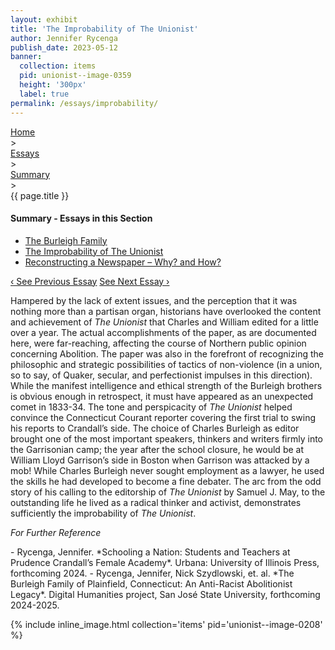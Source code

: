 ```yaml
---
layout: exhibit
title: 'The Improbability of The Unionist'
author: Jennifer Rycenga
publish_date: 2023-05-12
banner:
  collection: items
  pid: unionist--image-0359
  height: '300px'
  label: true
permalink: /essays/improbability/
---
```


<div class="breadcrumb">
<a href="/unionist/">Home</a>
<div class="caret"> &gt; </div>
<a href="/unionist/essays/">Essays</a>
<div class="caret"> &gt; </div>
<a href="
    /unionist/essays/the-burleigh-family/
  ">
   Summary
     </a>
<div class="caret"> &gt; </div>
{{ page.title }}
</div>
<div class='section-nav-wrapper'>
<div class='section-nav'>
<h4>Summary - Essays in this Section</h4>
<ul class="nav nav-pills">
  <li class="nav-item">
    <a class="nav-link" href="/unionist/essays/the-burleigh-family/">The Burleigh Family</a>
  </li>
  <li class="nav-item">
    <a class="nav-link active" href="/unionist/essays/improbability/">The Improbability of The Unionist</a>
  </li>
  <li class="nav-item">
    <a class="nav-link" href="/unionist/essays/reconstructing-a-newspaper/">Reconstructing a Newspaper – Why? and How?</a>
  </li>
</ul>
<div class="pagination-nav">
<span class="pagination-link" id="prevlink"><a href="/unionist/essays/the-burleigh-family/">‹ See Previous Essay</a></span>
<span class="pagination-link" id="nextlink"><a href="/unionist/essays/reconstructing-a-newspaper/">See Next Essay ›</a></span>
</div>
</div>
</div>

<p>Hampered by the lack of extent issues, and the perception that it was nothing more than a partisan organ, historians have overlooked the content and achievement of <em>The Unionist</em> that Charles and William edited for a little over a year. The actual accomplishments of the paper, as are documented here, were far-reaching, affecting the course of Northern public opinion concerning Abolition. The paper was also in the forefront of recognizing the philosophic and strategic possibilities of tactics of non-violence (in a union, so to say, of Quaker, secular, and perfectionist impulses in this direction). While the manifest intelligence and ethical strength of the Burleigh brothers is obvious enough in retrospect, it must have appeared as an unexpected comet in 1833-34. The tone and perspicacity of <em>The Unionist</em> helped convince the Connecticut Courant reporter covering the first trial  to swing his reports to Crandall’s side. The choice of Charles Burleigh as editor brought one of the most important speakers, thinkers and writers firmly into the Garrisonian camp; the year after the school closure, he would be at William Lloyd Garrison’s side in Boston when Garrison was attacked by a mob! While Charles Burleigh never sought employment as a lawyer, he used the skills he had developed to become a fine debater. The arc from the odd story of his calling to the editorship of <em>The Unionist</em> by Samuel J. May, to the outstanding life he lived as a radical thinker and activist, demonstrates sufficiently the improbability of <em>The Unionist</em>.</p>

<p><em>For Further Reference</em></p>
- Rycenga, Jennifer. *Schooling a Nation: Students and Teachers at Prudence Crandall’s Female Academy*. Urbana: University of Illinois Press, forthcoming 2024.
- Rycenga, Jennifer, Nick Szydlowski, et. al. *The Burleigh Family of Plainfield, Connecticut: An Anti-Racist Abolitionist Legacy*. Digital Humanities project, San José State University, forthcoming 2024-2025.

{% include inline_image.html collection='items' pid='unionist--image-0208' %}
